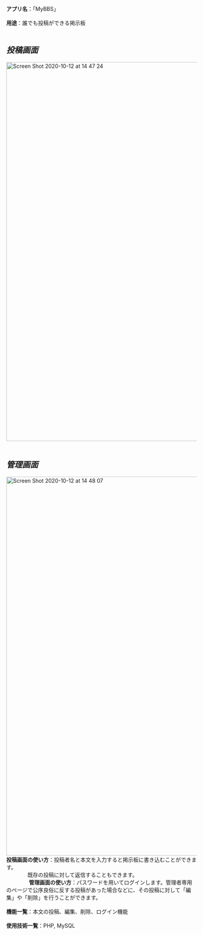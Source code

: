 **アプリ名**：「MyBBS」
<br>
<br>
**用途**：誰でも投稿ができる掲示板
<br>
<br>
*<h2>投稿画面</h2>*
<img width="1000" alt="Screen Shot 2020-10-12 at 14 47 24" src="https://user-images.githubusercontent.com/66158552/95709698-2af30a80-0c9a-11eb-8e7c-fc58224d5ff8.png">
<br>
<br>
*<h2>管理画面</h2>*
<img width="1000" alt="Screen Shot 2020-10-12 at 14 48 07" src="https://user-images.githubusercontent.com/66158552/95709702-2dedfb00-0c9a-11eb-8b92-124521d1040d.png">
**投稿画面の使い方**：投稿者名と本文を入力すると掲示板に書き込むことができます。
<br>　　　　既存の投稿に対して返信することもできます。
<br>　　　　
**管理画面の使い方**：パスワードを用いてログインします。管理者専用のページで公序良俗に反する投稿があった場合などに、その投稿に対して「編集」や「削除」を行うことができます。
<br>
<br>
**機能一覧**：本文の投稿、編集、削除、ログイン機能
<br>
<br>
**使用技術一覧**：PHP, MySQL
